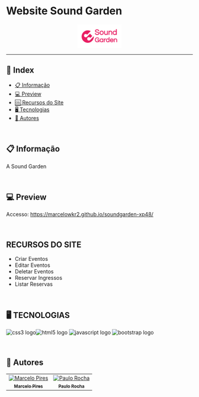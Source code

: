 # Website Sound Garden
<p align="center"><img alt="logo" height="64" src="./img/Sound-logo (1).png"></p>

<hr>

## 📕 Index
- [📋 Informação](#Informação)
- [:computer: Preview](#preview)
- [:cool: Recursos do Site](#recursos-site)
- [🖥 Tecnologias](#tecnologias)
- [📝 Autores](#autores) 

<br>

## 📋 Informação

<p align="left"> A Sound Garden </p>

<br>

## :computer: Preview

Accesso: https://marcelowkr2.github.io/soundgarden-xp48/


<br>

## RECURSOS DO SITE
* Criar Eventos
* Editar Eventos
* Deletar Eventos
* Reservar Ingressos
* Listar Reservas

<br>

## 🖥 TECNOLOGIAS
<img src="https://cdn.jsdelivr.net/gh/devicons/devicon/icons/css3/css3-original.svg" height="40" width="52" alt="css3 logo"  /><img src="https://cdn.jsdelivr.net/gh/devicons/devicon/icons/html5/html5-original.svg" height="40" width="52" alt="html5 logo"  />
<img src="https://cdn.jsdelivr.net/gh/devicons/devicon/icons/javascript/javascript-original.svg" height="40" width="52" alt="javascript logo"  />
<img src="https://cdn.jsdelivr.net/gh/devicons/devicon/icons/bootstrap/bootstrap-original.svg" height="40" width="52" alt="bootstrap logo"  />

<br>

## 📝 Autores

<table>
	<tr>
		<td align="center">
			<a href="https://github.com/marcelowkr2">
				<img
					width="100px"
					height="auto"
					src="https://avatars.githubusercontent.com/u/119169432?v=4"
					alt="Marcelo Pires"
				/>
				<br />
				<sub>
					<b>Marcelo Pires</b>
				</sub>
			</a>
		</td>
		<td align="center">
			<a href="https://github.com/paulorocha11">
				<img
					width="100px"
					height="auto"
					src="https://avatars.githubusercontent.com/u/122940939?v=4"
					alt="Paulo Rocha"
				/>
				<br />
				<sub>
					<b>Paulo Rocha</b>
				</sub>
			</a>
		</td>
   
</table>